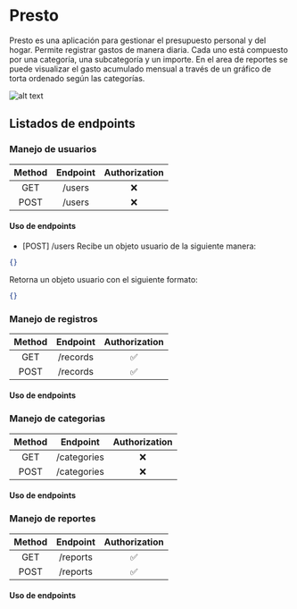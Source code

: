 # Presto

Presto es una aplicación para gestionar el presupuesto personal y del hogar. Permite registrar gastos de manera diaria. Cada uno está compuesto por una categoría, una subcategoría y un importe. En el area de reportes se puede visualizar el gasto acumulado mensual a través de un gráfico de torta ordenado según las categorías.

![alt text](https://cdn.britannica.com/s:1500x700,q:85/42/8142-004-4CD3860D/Boxer.jpg)

## Listados de endpoints

### Manejo de usuarios
| Method  | Endpoint | Authorization |
| :-------------: | :-------------: | :--------------: |
| GET      | /users     | ❌ |
| POST      | /users     | ❌ |

#### Uso de endpoints

- [POST] /users
Recibe un objeto usuario de la siguiente manera:
```json
{}
```
Retorna un objeto usuario con el siguiente formato:
```json
{}
```

### Manejo de registros

| Method  | Endpoint | Authorization |
| :-------------: | :-------------: | :--------------: |
| GET      | /records     | ✅ |
| POST      | /records     | ✅ |

#### Uso de endpoints


### Manejo de categorias

| Method  | Endpoint | Authorization |
| :-------------: | :-------------: | :--------------: |
| GET      | /categories     | ❌ |
| POST      | /categories     | ❌ |

#### Uso de endpoints


### Manejo de reportes

| Method  | Endpoint | Authorization |
| :-------------: | :-------------: | :--------------: |
| GET      | /reports     | ✅ |
| POST      | /reports     | ✅ |

#### Uso de endpoints

